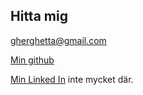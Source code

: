 ## Hitta mig

gherghetta@gmail.com

[Min github](https://github.com/gherghett/Daniels-Hemsida)

[Min Linked In](https://www.linkedin.com/in/daniel-gherghetta-940a7b298/) inte mycket där.